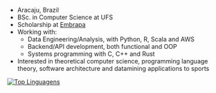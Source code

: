 * Aracaju, Brazil
* BSc. in Computer Science at UFS
* Scholarship at [Embrapa](https://www.embrapa.br)
* Working with:
  - Data Engineering/Analysis, with Python, R, Scala and AWS
  - Backend/API development, both functional and OOP
  - Systems programming with C, C++ and Rust
* Interested in theoretical computer science, programming language theory, software architecture and
datamining applications to sports

[![Top Linguagens](https://github-readme-stats.vercel.app/api/top-langs/?username=Pedro-V&layout=compact)](https://github.com/anuraghazra/github-readme-stats)

<!---
Pedro-V/Pedro-V is a ✨ special ✨ repository because its `README.md` (this file) appears on your GitHub profile.
You can click the Preview link to take a look at your changes.
--->
